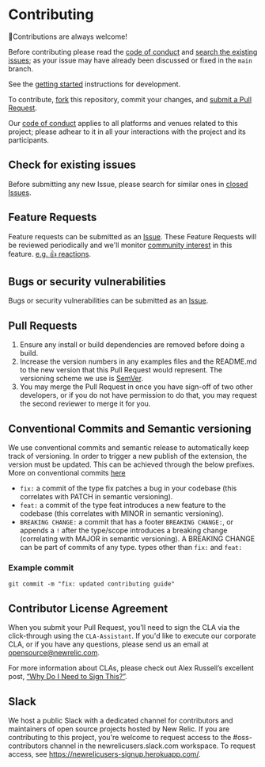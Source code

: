 # Contributing

👋Contributions are always welcome!

Before contributing please read the [code of conduct](./CODE_OF_CONDUCT.md) and [search the existing issues](../../issues); as your issue may have already been discussed or fixed in the `main` branch.

See the [getting started](./GETTING_STARTED.md) instructions for development.

To contribute, [fork](https://help.github.com/articles/fork-a-repo/) this repository, commit your changes, and [submit a Pull Request](https://help.github.com/articles/using-pull-requests/).

Our [code of conduct](./CODE_OF_CONDUCT.md) applies to all platforms and venues related to this project; please adhear to it in all your interactions with the project and its participants.

## Check for existing issues

Before submitting any new Issue, please search for similar ones in
[closed Issues](../../issues?q=is%3Aissue+is%3Aclosed+label%3Aenhancement).

## Feature Requests

Feature requests can be submitted as an [Issue](../../issues/new/choose). These Feature Requests will be reviewed periodically and we'll monitor [community interest](../../issues?q=label%3A%22votes+needed%22+sort%3Areactions-%2B1-desc) in this feature. [e.g. :+1: reactions](https://help.github.com/articles/about-discussions-in-issues-and-pull-requests/).

## Bugs or security vulnerabilities

Bugs or security vulnerabilities can be submitted as an [Issue](../../issues/new/choose).

## Pull Requests

1. Ensure any install or build dependencies are removed before doing a build.
2. Increase the version numbers in any examples files and the README.md to the new version that this Pull Request would represent. The versioning scheme we use is [SemVer](http://semver.org/).
3. You may merge the Pull Request in once you have sign-off of two other developers, or if you do not have permission to do that, you may request the second reviewer to merge it for you.

## Conventional Commits and Semantic versioning

We use conventional commits and semantic release to automatically keep track of versioning. In order to trigger a new publish of the extension, the version must be updated. This can be achieved through the below prefixes. More on conventional commits [here](https://www.conventionalcommits.org/)

- `fix:` a commit of the type fix patches a bug in your codebase (this correlates with PATCH in semantic versioning).
- `feat:` a commit of the type feat introduces a new feature to the codebase (this correlates with MINOR in semantic versioning).
- `BREAKING CHANGE:` a commit that has a footer `BREAKING CHANGE:`, or appends a `!` after the type/scope introduces a breaking change (correlating with MAJOR in semantic versioning). A BREAKING CHANGE can be part of commits of any type. types other than `fix:` and `feat:`

### Example commit

```shell
git commit -m "fix: updated contributing guide"
```

## Contributor License Agreement

When you submit your Pull Request, you'll need to sign the CLA via the click-through using the `CLA-Assistant`. If you'd like to execute our corporate CLA, or if you have any questions, please send us an email at opensource@newrelic.com.

For more information about CLAs, please check out Alex Russell’s excellent post,
[“Why Do I Need to Sign This?”](https://infrequently.org/2008/06/why-do-i-need-to-sign-this/).

## Slack

We host a public Slack with a dedicated channel for contributors and maintainers of open source projects hosted by New Relic. If you are contributing to this project, you're welcome to request access to the #oss-contributors channel in the newrelicusers.slack.com workspace. To request access, see https://newrelicusers-signup.herokuapp.com/.

